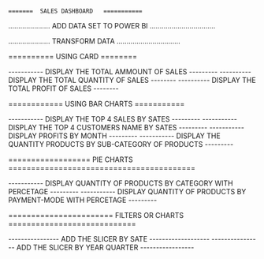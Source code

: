                                                                            =======  SALES DASHBOARD   ===========


..................... ADD DATA SET TO POWER BI .................................

..................... TRANSFORM DATA  ................................

==========  USING CARD  ========

----------- DISPLAY THE TOTAL AMMOUNT OF SALES ---------
---------- DISPLAY THE TOTAL QUANTITY OF SALES --------
---------- DISPLAY THE TOTAL PROFIT OF SALES --------


============   USING BAR CHARTS   ===========

----------- DISPLAY THE TOP 4 SALES BY SATES ---------
----------- DISPLAY THE TOP 4 CUSTOMERS NAME BY SATES ---------
----------- DISPLAY PROFITS BY MONTH  ---------
----------- DISPLAY THE QUANTITY PRODUCTS BY SUB-CATEGORY OF PRODUCTS ---------


================== PIE CHARTS =========================================

----------- DISPLAY QUANTITY OF PRODUCTS BY CATEGORY WITH PERCETAGE ---------
----------- DISPLAY QUANTITY OF PRODUCTS BY PAYMENT-MODE WITH PERCETAGE ---------

=======================  FILTERS OR CHARTS  ============================

----------------  ADD THE SLICER BY SATE -------------------
----------------  ADD THE SLICER BY YEAR QUARTER -----------------
